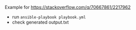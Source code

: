 
Example for https://stackoverflow.com/q/70667861/2217962

* run `ansible-playbook playbook.yml`
* check generated output.txt

